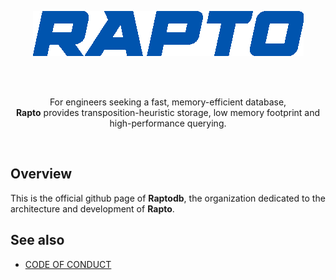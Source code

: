 <br><br>

<div align="center">
  <img alt="Rapto" src="https://github.com/raptodb/rapto/blob/unstable/assets/rapto-base-logo.png">
</div>

<br><br>

<p align="center">
  For engineers seeking a fast, memory-efficient database, <br>
  <strong>Rapto</strong> provides transposition-heuristic storage, low memory footprint and high-performance querying.
</p>

<br>

<h2>Overview</h2>
<p>This is the official github page of <strong>Raptodb</strong>, the organization dedicated to the architecture and development of <strong>Rapto</strong>.</p>

<h2>See also</h2>

<ul>
  <li><a href="https://github.com/raptodb/rapto/blob/unstable/.github/CODE_OF_CONDUCT.md">CODE OF CONDUCT<a></li>
</ul>
